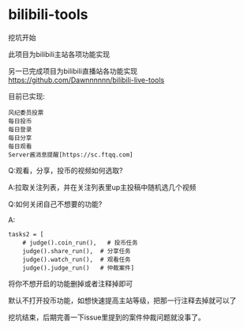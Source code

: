# bilibili-tools

挖坑开始

此项目为bilibili主站各项功能实现

另一已完成项目为bilibili直播站各功能实现 https://github.com/Dawnnnnnn/bilibili-live-tools



目前已实现:

    风纪委员投票
    每日投币
    每日登录
    每日分享
    每日观看
    Server酱消息提醒[https://sc.ftqq.com]



Q:观看，分享，投币的视频如何选取?

A:拉取关注列表，并在关注列表里up主投稿中随机选几个视频

Q:如何关闭自己不想要的功能?

A:
>

    tasks2 = [ 
        # judge().coin_run(),   # 投币任务
        judge().share_run(),  # 分享任务
        judge().watch_run(),  # 观看任务
        judge().judge_run()   # 仲裁案件]

将你不想开启的功能删掉或者注释掉即可

默认不打开投币功能，如想快速提高主站等级，把那一行注释去掉就可以了

挖坑结束，后期完善一下issue里提到的案件仲裁问题就没事了。